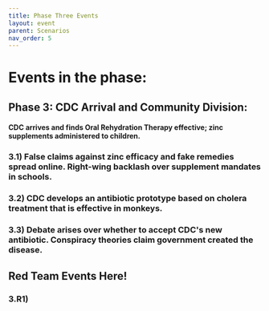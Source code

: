 ```yaml
---
title: Phase Three Events
layout: event
parent: Scenarios
nav_order: 5
---
```

 
# Events in the phase:  
## Phase 3: CDC Arrival and Community Division:
#### CDC arrives and finds Oral Rehydration Therapy effective; zinc supplements administered to children.
### 3.1) False claims against zinc efficacy and fake remedies spread online. Right-wing backlash over supplement mandates in schools.
### 3.2) CDC develops an antibiotic prototype based on cholera treatment that is effective in monkeys. 
### 3.3) Debate arises over whether to accept CDC's new antibiotic. Conspiracy theories claim government created the disease. 

## Red Team Events Here!

### 3.R1) 
